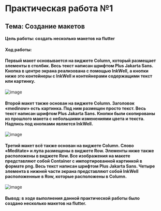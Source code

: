 
# Практическая работа №1
## Тема: Создание макетов
#### Цель работы: создать несколько макетов на flutter
#### Ход работы:
#### Первый макет основывается на виджете Column, который размещает элементы в столбик. Весь текст написан шрифтом Plus Jakarta Sans. Кнопка в центре экрана реализована с помощью InkWell, а кнопки ниже это контейнеры с InkWell и контейнерами содержащими текст или картинку.
![image](https://user-images.githubusercontent.com/95757935/192253565-3d3da1f2-dfb4-4354-9537-dab7d4f6b02e.png)
#### Второй макет также основан на виджете Column. Заголовок «medinow» есть картинка. Под ним размещен просто текст. Весь текст написан шрифтом Plus Jakarta Sans. Кнопки были скопированы из прошлого макета с небольшими изменениями цвета и текста. Надпись под кнопками является InkWell.
![image](https://user-images.githubusercontent.com/95757935/192253694-ccab5026-f458-4c2b-9024-d5b06ab4b151.png)
#### Третий макет всё также основан на виджете Column. Слово «Meditate» и лупа размещены в виджете Row. Элементы ниже также расположены в виджете Row. Все изображения на макете представляют собой Container с импортированной картинкой в формате png. Весь текст написан шрифтом Plus Jakarta Sans. Четыре элемента в нижней части экрана представляют собой InkWell расположенные в Row, которые расположены в Column.
![image](https://user-images.githubusercontent.com/95757935/192253821-783949d7-5c71-46fc-b81f-731e2e6100b1.png)
#### Вывод: в ходе выполнения данной практической работы было создано несколько макетов на flutter.

